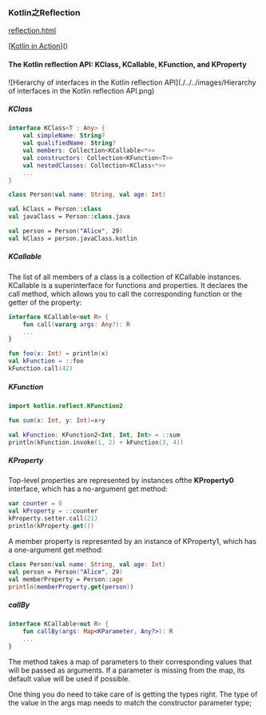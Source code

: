 ###  Kotlin之Reflection

[reflection.html](https://kotlinlang.org/docs/reference/reflection.html)

[[Kotlin in Action]()]()

#### The Kotlin reflection API: KClass, KCallable, KFunction, and KProperty

![Hierarchy of interfaces in the Kotlin reflection API](./../../images/Hierarchy of interfaces in the Kotlin reflection API.png)

##### KClass

```kotlin
interface KClass<T : Any> {
    val simpleName: String?
    val qualifiedName: String?
    val members: Collection<KCallable<*>>
    val constructors: Collection<KFunction<T>>
    val nestedClasses: Collection<KClass<*>>
    ...
}
```

```kotlin
class Person(val name: String, val age: Int)

val kClass = Person::class
val javaClass = Person::class.java

val person = Person("Alice", 29)
val kClass = person.javaClass.kotlin
```

##### KCallable

The list of all members of a class is a collection of KCallable instances. KCallable is a superinterface for functions and properties. It declares the call method, which allows you to call the corresponding function or the getter of the property:

```kotlin
interface KCallable<out R> {
    fun call(vararg args: Any?): R
    ...
}
```

```kotlin
fun foo(x: Int) = println(x)
val kFunction = ::foo
kFunction.call(42)
```

##### KFunction

```kotlin
import kotlin.reflect.KFunction2

fun sum(x: Int, y: Int)=x+y

val kFunction: KFunction2<Int, Int, Int> = ::sum
println(kFunction.invoke(1, 2) + kFunction(3, 4))
```

##### KProperty

Top-level properties are represented by instances ofthe __KProperty0__ interface, which has a no-argument get method:

```kotlin
var counter = 0
val kProperty = ::counter
kProperty.setter.call(21)
println(kProperty.get())
```

A member property is represented by an instance of KProperty1, which has a one-argument get method:

```kotlin
class Person(val name: String, val age: Int)
val person = Person("Alice", 29)
val memberProperty = Person::age
println(memberProperty.get(person))
```

##### callBy

```kotlin
interface KCallable<out R> {
    fun callBy(args: Map<KParameter, Any?>): R
    ...
}
```
The method takes a map of parameters to their corresponding values that will be passed as arguments. If a parameter is missing from the map, its default value will be used if possible. 

One thing you do need to take care of is getting the types right. The type of the value in the args map needs to match the constructor parameter type; 

#### 